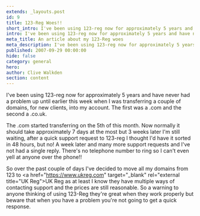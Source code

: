 ```yaml
---
extends: _layouts.post
id: 9
title: 123-Reg Woes!!
short_intro: I've been using 123-reg now for approximately 5 years and have never had a problem up until earlier this week when I was transferring a couple of domains, for new clients, into my account. The first was a .com and the second a .co.uk.
intro: I've been using 123-reg now for approximately 5 years and have never had a problem up until earlier this week when I was transferring a couple of domains, for new clients, into my account. The first was a .com and the second a .co.uk.
meta_title: An article about my 123-Reg woes
meta_description: I've been using 123-reg now for approximately 5 years and have never had a problem up until earlier this week when I was transferring a couple of domains, for new clients, into my account. The first was a .com and the second a .co.uk.
published: 2007-09-29 00:00:00
hide: false
category: general
hero:
author: Clive Walkden
section: content
---
```


I've been using 123-reg now for approximately 5 years and have never had a problem up until earlier this week when I was transferring a couple of domains, for new clients, into my account. The first was a .com and the second a .co.uk.

The .com started transferring on the 5th of this month. Now normally it should take approximately 7 days at the most but 3 weeks later I'm still waiting, after a quick support request to 123-reg I thought I'd have it sorted in 48 hours, but no! A week later and many more support requests and I've not had a single reply. There's no telephone number to ring so I can't even yell at anyone over the phone!!

So over the past couple of days I've decided to move all my domains from 123 to <a href="https://www.ukreg.com" target="_blank" rel="external title="UK Reg">UK Reg</a> as at least I know they have multiple ways of contacting support and the prices are still reasonable. So a warning to anyone thinking of using 123-Reg they're great when they work properly but beware that when you have a problem you're not going to get a quick response.
